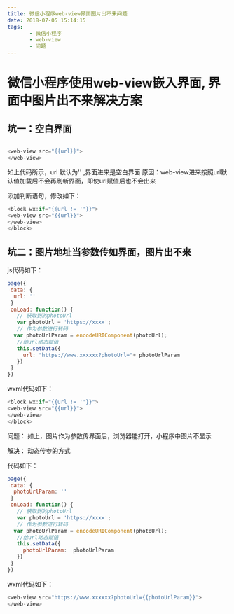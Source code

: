 ```yaml
---
title: 微信小程序web-view界面图片出不来问题
date: 2018-07-05 15:14:15
tags:
       - 微信小程序
       - web-view
       - 问题
---
```

# 微信小程序使用web-view嵌入界面, 界面中图片出不来解决方案

## 坑一：空白界面
```javascript

<web-view src="{{url}}">
</web-view>
```

如上代码所示，url 默认为'' ,界面进来是空白界面
原因：web-view进来按照url默认值加载后不会再刷新界面，即使url赋值后也不会出来

添加判断语句，修改如下：
```javascript
<block wx:if="{{url != ''}}">
<web-view src="{{url}}">
</web-view>
</block>
```

## 坑二：图片地址当参数传如界面，图片出不来
js代码如下：

```javascript
page({
 data: {
  url: ''
 }
 onLoad: function() {
   // 获取到的photoUrl
   var photoUrl = 'https://xxxx';
   // 作为参数进行转码
  var photoUrlParam = encodeURIComponent(photoUrl);
   //给url动态赋值
   this.setData({
     url: "https://www.xxxxxx?photoUrl="+ photoUrlParam
   })
 }
})
```

wxml代码如下：
```javascript
<block wx:if="{{url != ''}}">
<web-view src="{{url}}">
</web-view>
</block>

```

问题：
如上，图片作为参数传界面后，浏览器能打开，小程序中图片不显示

解决：
动态传参的方式

代码如下：
```javascript
page({
 data: {
  photoUrlParam: ''
 }
 onLoad: function() {
   // 获取到的photoUrl
   var photoUrl = 'https://xxxx';
   // 作为参数进行转码
  var photoUrlParam = encodeURIComponent(photoUrl);
   //给url动态赋值
   this.setData({
     photoUrlParam:  photoUrlParam
   })
 }
})
```

wxml代码如下：
```javascript
<web-view src="https://www.xxxxxx?photoUrl={{photoUrlParam}}">
</web-view>

```